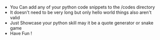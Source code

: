 - You Can add any of your python code snippets to the /codes directory
- It doesn't need to be very long but only hello world things also aren't valid
- Just Showcase your python skill may it be a quote generator or snake game 
- Have Fun !
